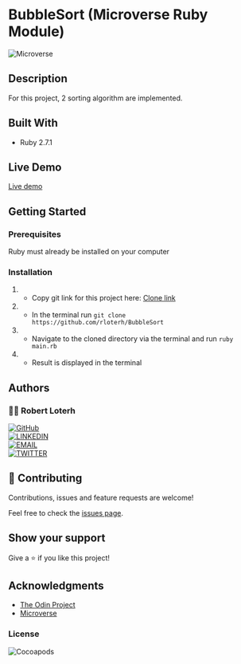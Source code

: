 # BubbleSort (Microverse Ruby Module)
![Microverse](https://img.shields.io/badge/-Microverse-007bff?style=for-the-badge)


## Description 
For this project, 2 sorting algorithm are implemented.


## Built With
- Ruby 2.7.1


## Live Demo

[Live demo](https://repl.it/@rloterh/NavajowhiteBrilliantModules/)

## Getting Started

### Prerequisites

Ruby must already be installed on your computer

### Installation

1. - Copy git link for this project here: [Clone link](https://github.com/rloterh/BubbleSort)
2. - In the terminal run `git clone https://github.com/rloterh/BubbleSort`
3. - Navigate to the cloned directory via the terminal and run `ruby main.rb`
4. - Result is displayed in the terminal


## Authors

### 👨‍💻 Robert Loterh

[![GitHub](https://img.shields.io/badge/-GitHub-000?style=for-the-badge&logo=GitHub&logoColor=white)](https://github.com/rloterh) <br>
[![LINKEDIN](https://img.shields.io/badge/-LINKEDIN-0077B5?style=for-the-badge&logo=Linkedin&logoColor=white)](https://www.linkedin.com/in/robert-loterh/) <br>
[![EMAIL](https://img.shields.io/badge/-EMAIL-D14836?style=for-the-badge&logo=Mail.Ru&logoColor=white)](mailto:rloterh@gmail.com) <br>
[![TWITTER](https://img.shields.io/badge/-TWITTER-1DA1F2?style=for-the-badge&logo=Twitter&logoColor=white)](https://twitter.com/RLoterh) <br>



## 🤝 Contributing

Contributions, issues and feature requests are welcome!

Feel free to check the [issues page](https://github.com/rloterh/BubbleSort/issues/new).


## Show your support

Give a ⭐️ if you like this project!

## Acknowledgments
- [The Odin Project](https://www.theodinproject.com/)
- [Microverse](https://www.microverse.org/)


### License

![Cocoapods](https://img.shields.io/cocoapods/l/AFNetworking?color=red&style=for-the-badge)
